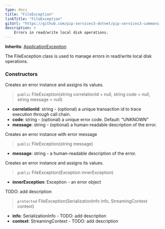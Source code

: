 ```yaml
---
type: docs
title: "FileException"
linkTitle: "FileException"
gitUrl: "https://github.com/pip-services3-dotnet/pip-services3-commons-dotnet"
description: >
    Errors in read/write local disk operations.
---
```


**Inherits**: [ApplicationException](../application_exception)

The FileException class is used to manage errors in read/write local disk operations.


### Constructors
Creates an error instance and assigns its values.

> `public` FileException(string correlationId = null, string code = null, string message = null)

- **correlationId**: string - (optional) a unique transaction id to trace execution through call chain.
- **code**: string - (optional) a unique error code. Default: "UNKNOWN"
- **message**: string - (optional) a human-readable description of the error.


Creates an error instance with error message

> `public` FileException(string message)

- **message**: string - a human-readable description of the error.


Creates an error instance and assigns its values.

> `public` FileException(Exception innerException)

- **innerException**: Exception - an error object


TODO: add description

> `protected` FileException(SerializationInfo info, StreamingContext context)

- **info**: SerializationInfo - TODO: add description
- **context**: StreamingContext - TODO: add description